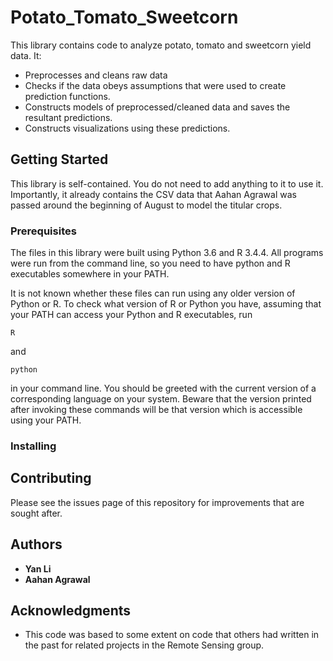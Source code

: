 # Potato_Tomato_Sweetcorn

This library contains code to analyze potato, tomato and sweetcorn yield data. It:

* Preprocesses and cleans raw data
* Checks if the data obeys assumptions that were used to create prediction functions.
* Constructs models of preprocessed/cleaned data and saves the resultant predictions.
* Constructs visualizations using these predictions.

## Getting Started

This library is self-contained. You do not need to add anything to it to use it. Importantly, it already contains the CSV data that Aahan Agrawal was passed around the beginning of August to model the titular crops.

### Prerequisites

The files in this library were built using Python 3.6 and R 3.4.4. All programs were run from the command line, so you need to have python and R executables somewhere in your PATH.

It is not known whether these files can run using any older version of Python or R. To check what version of R or Python you have, assuming that your PATH can access your Python and R executables, run

```
R
```
and

```
python
```

in your command line. You should be greeted with the current version of a corresponding language on your system. Beware that the version printed after invoking these commands will be that version which is accessible using your PATH.

### Installing

<!--A step by step series of examples that tell you how to get a development env running-->

<!--Say what the step will be-->

<!--```-->
<!--Give the example-->
<!--```-->

<!--And repeat-->

<!--```-->
<!--until finished-->
<!--```-->

<!--End with an example of getting some data out of the system or using it for a little demo-->

<!--## Running the tests-->

<!--Explain how to run the automated tests for this system-->

<!--### Break down into end to end tests-->

<!--Explain what these tests test and why-->

<!--```-->
<!--Give an example-->
<!--```-->

<!--### And coding style tests-->

<!--Explain what these tests test and why-->

<!--```-->
<!--Give an example-->
<!--```-->

<!--## Deployment-->

<!--Add additional notes about how to deploy this on a live system-->

<!--## Built With-->

<!--* [Dropwizard](http://www.dropwizard.io/1.0.2/docs/) - The web framework used-->
<!--* [Maven](https://maven.apache.org/) - Dependency Management-->
<!--* [ROME](https://rometools.github.io/rome/) - Used to generate RSS Feeds-->

## Contributing

Please see the issues page of this repository for improvements that are sought after.

<!--## Versioning-->

<!--We use [SemVer](http://semver.org/) for versioning. For the versions available, see the [tags on this repository](https://github.com/your/project/tags). -->

## Authors

* **Yan Li**
* **Aahan Agrawal**

<!--## License-->

<!--This project is licensed under the MIT License - see the [LICENSE.md](LICENSE.md) file for details-->

## Acknowledgments

* This code was based to some extent on code that others had written in the past for related projects in the Remote Sensing group.

